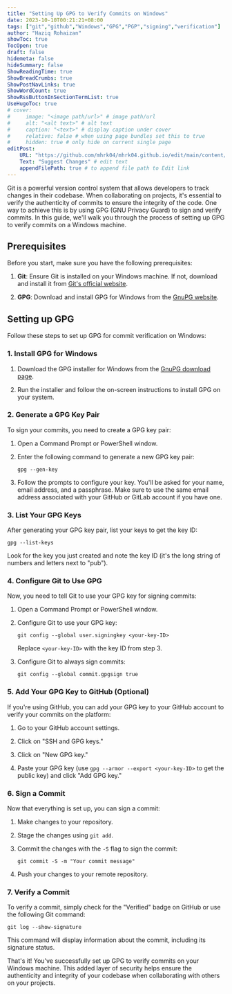 ```yaml
---
title: "Setting Up GPG to Verify Commits on Windows"
date: 2023-10-10T00:21:21+08:00
tags: ["git","github","Windows","GPG","PGP","signing","verification"]
author: "Haziq Rohaizan"
showToc: true
TocOpen: true
draft: false
hidemeta: false
hideSummary: false
ShowReadingTime: true
ShowBreadCrumbs: true
ShowPostNavLinks: true
ShowWordCount: true
ShowRssButtonInSectionTermList: true
UseHugoToc: true
# cover:
#     image: "<image path/url>" # image path/url
#     alt: "<alt text>" # alt text
#     caption: "<text>" # display caption under cover
#     relative: false # when using page bundles set this to true
#     hidden: true # only hide on current single page
editPost:
    URL: "https://github.com/mhrk04/mhrk04.github.io/edit/main/content/"
    Text: "Suggest Changes" # edit text
    appendFilePath: true # to append file path to Edit link
---
```


Git is a powerful version control system that allows developers to track changes in their codebase. When collaborating on projects, it's essential to verify the authenticity of commits to ensure the integrity of the code. One way to achieve this is by using GPG (GNU Privacy Guard) to sign and verify commits. In this guide, we'll walk you through the process of setting up GPG to verify commits on a Windows machine.

## Prerequisites

Before you start, make sure you have the following prerequisites:

1. **Git**: Ensure Git is installed on your Windows machine. If not, download and install it from [Git's official website](https://git-scm.com/downloads).

2. **GPG**: Download and install GPG for Windows from the [GnuPG website](https://gnupg.org/download/).

## Setting up GPG

Follow these steps to set up GPG for commit verification on Windows:

### 1. Install GPG for Windows

1. Download the GPG installer for Windows from the [GnuPG download page](https://gnupg.org/download/).

2. Run the installer and follow the on-screen instructions to install GPG on your system.

### 2. Generate a GPG Key Pair

To sign your commits, you need to create a GPG key pair:

1. Open a Command Prompt or PowerShell window.

2. Enter the following command to generate a new GPG key pair:

   ```shell
   gpg --gen-key
   ```

3. Follow the prompts to configure your key. You'll be asked for your name, email address, and a passphrase. Make sure to use the same email address associated with your GitHub or GitLab account if you have one.

### 3. List Your GPG Keys

After generating your GPG key pair, list your keys to get the key ID:

```shell
gpg --list-keys
```

Look for the key you just created and note the key ID (it's the long string of numbers and letters next to "pub").

### 4. Configure Git to Use GPG

Now, you need to tell Git to use your GPG key for signing commits:

1. Open a Command Prompt or PowerShell window.

2. Configure Git to use your GPG key:

   ```shell
   git config --global user.signingkey <your-key-ID>
   ```

   Replace `<your-key-ID>` with the key ID from step 3.

3. Configure Git to always sign commits:

   ```shell
   git config --global commit.gpgsign true
   ```

### 5. Add Your GPG Key to GitHub (Optional)

If you're using GitHub, you can add your GPG key to your GitHub account to verify your commits on the platform:

1. Go to your GitHub account settings.

2. Click on "SSH and GPG keys."

3. Click on "New GPG key."

4. Paste your GPG key (use `gpg --armor --export <your-key-ID>` to get the public key) and click "Add GPG key."

### 6. Sign a Commit

Now that everything is set up, you can sign a commit:

1. Make changes to your repository.

2. Stage the changes using `git add`.

3. Commit the changes with the `-S` flag to sign the commit:

   ```shell
   git commit -S -m "Your commit message"
   ```

4. Push your changes to your remote repository.

### 7. Verify a Commit

To verify a commit, simply check for the "Verified" badge on GitHub or use the following Git command:

```shell
git log --show-signature
```

This command will display information about the commit, including its signature status.

That's it! You've successfully set up GPG to verify commits on your Windows machine. This added layer of security helps ensure the authenticity and integrity of your codebase when collaborating with others on your projects.
